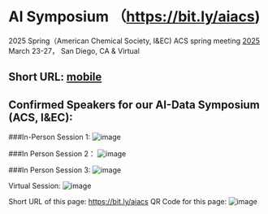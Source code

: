 # AI Symposium （https://bit.ly/aiacs)
2025 Spring（American Chemical Society, I&amp;EC) ACS spring meeting [2025](https://www.acs.org/meetings/acs-meetings/spring.html) March 23-27， San Diego, CA & Virtual
## Short URL: [mobile](https://bit.ly/m/aiacs)

## Confirmed Speakers for our AI-Data Symposium (ACS, I&EC):

###In-Person Session 1:
![image](https://github.com/user-attachments/assets/60497bde-3373-417b-b4f1-000d533658cd)


###In Person Session 2：
![image](https://github.com/user-attachments/assets/2984c5b0-c20b-4d2f-b205-0a3e3d3e6a73)


###In Person Session 3:
![image](https://github.com/user-attachments/assets/bdbb95a8-1a3a-4782-8f2c-827725825ea1)


Virtual Session:
![image](https://github.com/user-attachments/assets/03a7ef6f-101c-4065-a45f-2d72c1927d93)

Short URL of this page: https://bit.ly/aiacs
QR Code for this page:
![image](https://github.com/user-attachments/assets/d108dc94-60b5-4428-9ac2-baedb9b34759)


